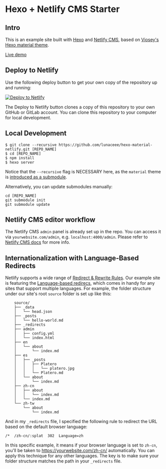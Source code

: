 # Hexo + Netlify CMS Starter

## Intro
This is an example site built with [Hexo](https://hexo.io/) and [Netlify CMS](https://github.com/netlify/netlify-cms), based on [Viosey's](https://github.com/viosey) [Hexo material theme](https://github.com/viosey/hexo-theme-material).

[Live demo](https://hexo-material-cms.netlify.com)

## Deploy to Netlify
Use the following deploy button to get your own copy of the repository up and running:

[![Deploy to Netlify](https://www.netlify.com/img/deploy/button.svg)](https://app.netlify.com/start/deploy?repository=https://github.com/lunaceee/hexo-material-netlify&stack=cms)

The Deploy to Netlify button clones a copy of this repository to your own GitHub or GitLab account. You can clone this repository to your computer for local development.

## Local Development
```
$ git clone --recursive https://github.com/lunaceee/hexo-material-netlify.git [REPO_NAME]
$ cd [REPO_NAME]
$ npm install
$ hexo server
```
Notice that the `--recursive` flag is NECESSARY here, as the `material` theme is [introduced as a submodule](https://stackoverflow.com/questions/3796927/how-to-git-clone-including-submodules).

Alternatively, you can update submodules manually:
```
cd [REPO_NAME]
git submodule init
git submodule update
```

## Netlify CMS editor workflow
The Netlify CMS `admin` panel is already set up in the repo. You can access it via `yourwebsite.com/admin`, e.g. `localhost:4000/admin`.
Please refer to [Netlify CMS docs](https://www.netlifycms.org/docs/intro/) for more info.

## Internationalization with Language-Based Redirects
Netlify supports a wide range of [Redirect & Rewrite Rules](https://www.netlify.com/docs/redirects/). 
Our example site is featuring the [Language-based redirecs](https://www.netlify.com/docs/redirects/#geoip-and-language-based-redirects), which comes in handy for any sites that support multiple languages.
For example, the folder structure under our site's root `source` folder is set up like this:
```
    source/
    ├── _data
    │   └── head.json
    ├── _posts
    │   └── hello-world.md
    ├── _redirects
    ├── admin
    │   ├── config.yml
    │   └── index.html
    ├── en
    │   └── about
    │       └── index.md
    ├── es
    │   ├── _posts
    │   │   ├── Platero
    │   │   │   └── platero.jpg
    │   │   └── Platero.md
    │   └── about
    │       └── index.md
    ├── zh-cn
    │   ├── about
    │   │   └── index.md
    │   └── index.md
    └── zh-tw
        └── about
            └── index.md
```

And in my `_redirects` file, I specified the following rule to redirect the URL based on the default browser language:
```
/*  /zh-cn/:splat  302  Language=zh
```

In this specific example, it means if your browser language is set to `zh-cn`, you'll be taken to https://yourwebsite.com/zh-cn/ automatically. You can apply this technique for any other languages. The key is to make sure your folder structure matches the path in your `_redirects` file.